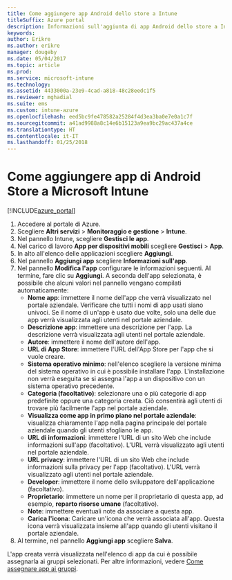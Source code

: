 ```yaml
---
title: Come aggiungere app Android dello store a Intune
titleSuffix: Azure portal
description: Informazioni sull'aggiunta di app Android dello store a Intune."
keywords: 
author: Erikre
ms.author: erikre
manager: dougeby
ms.date: 05/04/2017
ms.topic: article
ms.prod: 
ms.service: microsoft-intune
ms.technology: 
ms.assetid: 4433000a-23e9-4cad-a818-48c28eedc1f5
ms.reviewer: mghadial
ms.suite: ems
ms.custom: intune-azure
ms.openlocfilehash: eed5bc9fe478582a25284f4d3ea3ba0e7e0a1c7f
ms.sourcegitcommit: a41ad9988a8c14e6b15123a9ea9bc29ac437a4ce
ms.translationtype: HT
ms.contentlocale: it-IT
ms.lasthandoff: 01/25/2018
---
```

# <a name="how-to-add-android-store-apps-to-microsoft-intune"></a>Come aggiungere app di Android Store a Microsoft Intune

[!INCLUDE[azure_portal](./includes/azure_portal.md)]


1. Accedere al portale di Azure.
2. Scegliere **Altri servizi** > **Monitoraggio e gestione** > **Intune**.
3. Nel pannello Intune, scegliere **Gestisci le app**.
4. Nel carico di lavoro **App per dispositivi mobili** scegliere **Gestisci** > **App**.
5. In alto all'elenco delle applicazioni scegliere **Aggiungi**.
6. Nel pannello **Aggiungi app** scegliere **Informazioni sull'app**.
7. Nel pannello **Modifica l'app** configurare le informazioni seguenti. Al termine, fare clic su **Aggiungi**. A seconda dell'app selezionata, è possibile che alcuni valori nel pannello vengano compilati automaticamente:
    - **Nome app**: immettere il nome dell'app che verrà visualizzato nel portale aziendale. Verificare che tutti i nomi di app usati siano univoci. Se il nome di un'app è usato due volte, solo una delle due app verrà visualizzata agli utenti nel portale aziendale.
    - **Descrizione app**: immettere una descrizione per l'app. La descrizione verrà visualizzata agli utenti nel portale aziendale.
    - **Autore**: immettere il nome dell'autore dell'app.
    - **URL di App Store**: immettere l'URL dell'App Store per l'app che si vuole creare.
    - **Sistema operativo minimo**: nell'elenco scegliere la versione minima del sistema operativo in cui è possibile installare l'app. L'installazione non verrà eseguita se si assegna l'app a un dispositivo con un sistema operativo precedente.
    - **Categoria (facoltativo)**: selezionare una o più categorie di app predefinite oppure una categoria creata. Ciò consentirà agli utenti di trovare più facilmente l'app nel portale aziendale.
    - **Visualizza come app in primo piano nel portale aziendale**: visualizza chiaramente l'app nella pagina principale del portale aziendale quando gli utenti sfogliano le app.
    - **URL di informazioni**: immettere l'URL di un sito Web che include informazioni sull'app (facoltativo). L'URL verrà visualizzato agli utenti nel portale aziendale.
    - **URL privacy**: immettere l'URL di un sito Web che include informazioni sulla privacy per l'app (facoltativo). L'URL verrà visualizzato agli utenti nel portale aziendale.
    - **Developer**: immettere il nome dello sviluppatore dell'applicazione (facoltativo).
    - **Proprietario**: immettere un nome per il proprietario di questa app, ad esempio, **reparto risorse umane** (facoltativo).
    - **Note**: immettere eventuali note da associare a questa app.
    - **Carica l'icona**: Caricare un'icona che verrà associata all'app. Questa icona verrà visualizzata insieme all'app quando gli utenti visitano il portale aziendale.
8. Al termine, nel pannello **Aggiungi app** scegliere **Salva**.

L'app creata verrà visualizzata nell'elenco di app da cui è possibile assegnarla ai gruppi selezionati. Per altre informazioni, vedere [Come assegnare app ai gruppi](apps-deploy.md).
